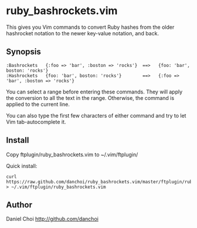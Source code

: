 # ruby_bashrockets.vim

This gives you Vim commands to convert Ruby hashes from the older hashrocket
notation to the newer key-value notation, and back.

## Synopsis

    :Bashrockets   {:foo => 'bar', :boston => 'rocks'}  ==>   {foo: 'bar', boston: 'rocks'}
    :Hashrockets   {foo: 'bar', boston: 'rocks'}        ==>   {:foo => 'bar', :boston => 'rocks'}

You can select a range before entering these commands. They will apply the 
conversion to all the text in the range. Otherwise, the command is applied to the current line.

You can also type the first few characters of either command and try to let 
Vim tab-autocomplete it.

## Install

Copy ftplugin/ruby_bashrockets.vim to ~/.vim/ftplugin/

Quick install:

    curl https://raw.github.com/danchoi/ruby_bashrockets.vim/master/ftplugin/ruby_bashrockets.vim > ~/.vim/ftplugin/ruby_bashrockets.vim

## Author

Daniel Choi http://github.com/danchoi
